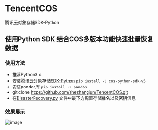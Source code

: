 # TencentCOS
腾讯云对象存储SDK-Python

## 使用Python SDK 结合COS多版本功能快速批量恢复数据


### 使用方法

* 推荐Python3.x
* 安装腾讯云对象存储[SDK-Python](https://cloud.tencent.com/document/product/436/12269)  `pip install -U cos-python-sdk-v5` 
* 安装pandas库  `pip install -U pandas`
* git clone https://github.com/shezhangjun/TencentCOS.git
* 在[DisasterRecovery.py](https://github.com/shezhangjun/TencentCOS/blob/master/Python_SDK/COS_Disaster_Recovery/DisasterRecovery.py) 文件中最下方配置存储桶名以及密钥信息


### 效果展示
![image](https://cos.iclay.cn/Page/GitHub_Page_Bed/Recovery-COS-Python.png)
